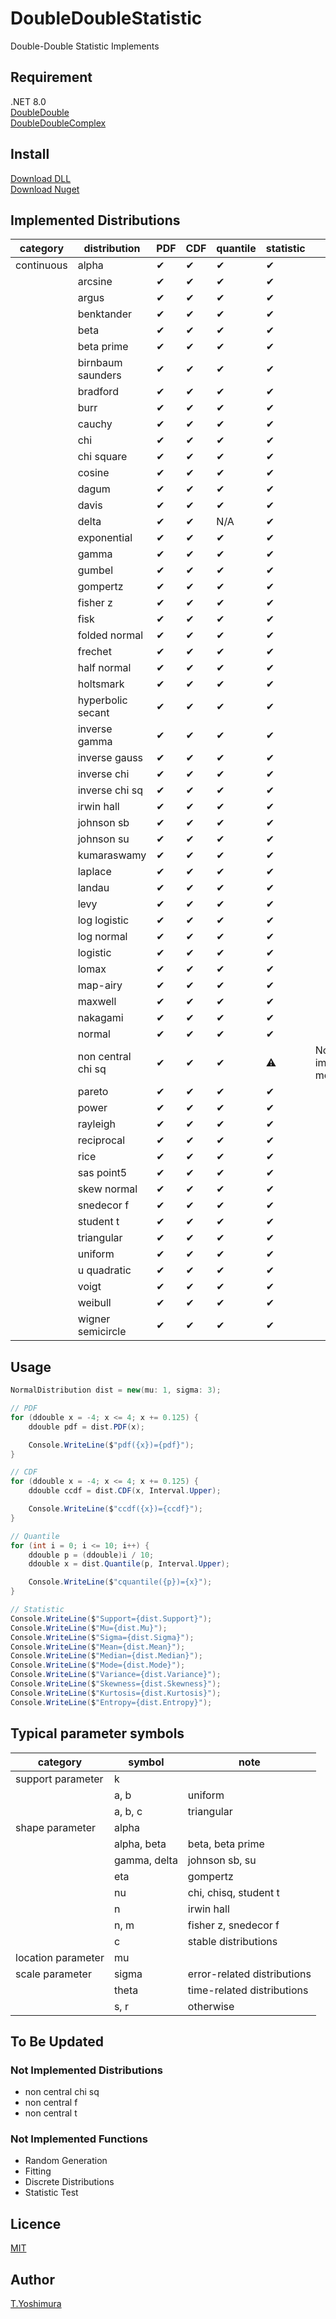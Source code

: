 # DoubleDoubleStatistic
 Double-Double Statistic Implements

## Requirement
.NET 8.0  
[DoubleDouble](https://github.com/tk-yoshimura/DoubleDouble)  
[DoubleDoubleComplex](https://github.com/tk-yoshimura/DoubleDoubleComplex)  

## Install
[Download DLL](https://github.com/tk-yoshimura/DoubleDoubleStatistic/releases)  
[Download Nuget](https://www.nuget.org/packages/tyoshimura.DoubleDouble.Statistic/)  

## Implemented Distributions

| category   | distribution      | PDF      | CDF      | quantile | statistic | note |
| ---------- | ----------------- | -------- | -------- | -------- | --------- | ---- |
| continuous | alpha             | &#x2714; | &#x2714; | &#x2714; | &#x2714;  |      |
|            | arcsine           | &#x2714; | &#x2714; | &#x2714; | &#x2714;  |      |
|            | argus             | &#x2714; | &#x2714; | &#x2714; | &#x2714;  |      |
|            | benktander        | &#x2714; | &#x2714; | &#x2714; | &#x2714;  |      |
|            | beta              | &#x2714; | &#x2714; | &#x2714; | &#x2714;  |      |
|            | beta prime        | &#x2714; | &#x2714; | &#x2714; | &#x2714;  |      |
|            | birnbaum saunders | &#x2714; | &#x2714; | &#x2714; | &#x2714;  |      |
|            | bradford          | &#x2714; | &#x2714; | &#x2714; | &#x2714;  |      |
|            | burr              | &#x2714; | &#x2714; | &#x2714; | &#x2714;  |      |
|            | cauchy            | &#x2714; | &#x2714; | &#x2714; | &#x2714;  |      |
|            | chi               | &#x2714; | &#x2714; | &#x2714; | &#x2714;  |      |
|            | chi square        | &#x2714; | &#x2714; | &#x2714; | &#x2714;  |      |
|            | cosine            | &#x2714; | &#x2714; | &#x2714; | &#x2714;  |      |
|            | dagum             | &#x2714; | &#x2714; | &#x2714; | &#x2714;  |      |
|            | davis             | &#x2714; | &#x2714; | &#x2714; | &#x2714;  |      |
|            | delta             | &#x2714; | &#x2714; | N/A      | &#x2714;  |      |
|            | exponential       | &#x2714; | &#x2714; | &#x2714; | &#x2714;  |      |
|            | gamma             | &#x2714; | &#x2714; | &#x2714; | &#x2714;  |      |
|            | gumbel            | &#x2714; | &#x2714; | &#x2714; | &#x2714;  |      |
|            | gompertz          | &#x2714; | &#x2714; | &#x2714; | &#x2714;  |      |
|            | fisher z          | &#x2714; | &#x2714; | &#x2714; | &#x2714;  |      |
|            | fisk              | &#x2714; | &#x2714; | &#x2714; | &#x2714;  |      |
|            | folded normal     | &#x2714; | &#x2714; | &#x2714; | &#x2714;  |      |
|            | frechet           | &#x2714; | &#x2714; | &#x2714; | &#x2714;  |      |
|            | half normal       | &#x2714; | &#x2714; | &#x2714; | &#x2714;  |      |
|            | holtsmark         | &#x2714; | &#x2714; | &#x2714; | &#x2714;  |      |
|            | hyperbolic secant | &#x2714; | &#x2714; | &#x2714; | &#x2714;  |      |
|            | inverse gamma     | &#x2714; | &#x2714; | &#x2714; | &#x2714;  |      |
|            | inverse gauss     | &#x2714; | &#x2714; | &#x2714; | &#x2714;  |      |
|            | inverse chi       | &#x2714; | &#x2714; | &#x2714; | &#x2714;  |      |
|            | inverse chi sq    | &#x2714; | &#x2714; | &#x2714; | &#x2714;  |      |
|            | irwin hall        | &#x2714; | &#x2714; | &#x2714; | &#x2714;  |      |
|            | johnson sb        | &#x2714; | &#x2714; | &#x2714; | &#x2714;  |      |
|            | johnson su        | &#x2714; | &#x2714; | &#x2714; | &#x2714;  |      |
|            | kumaraswamy       | &#x2714; | &#x2714; | &#x2714; | &#x2714;  |      |
|            | laplace           | &#x2714; | &#x2714; | &#x2714; | &#x2714;  |      |
|            | landau            | &#x2714; | &#x2714; | &#x2714; | &#x2714;  |      |
|            | levy              | &#x2714; | &#x2714; | &#x2714; | &#x2714;  |      |
|            | log logistic      | &#x2714; | &#x2714; | &#x2714; | &#x2714;  |      |
|            | log normal        | &#x2714; | &#x2714; | &#x2714; | &#x2714;  |      |
|            | logistic          | &#x2714; | &#x2714; | &#x2714; | &#x2714;  |      |
|            | lomax             | &#x2714; | &#x2714; | &#x2714; | &#x2714;  |      |
|            | map-airy          | &#x2714; | &#x2714; | &#x2714; | &#x2714;  |      |
|            | maxwell           | &#x2714; | &#x2714; | &#x2714; | &#x2714;  |      |
|            | nakagami          | &#x2714; | &#x2714; | &#x2714; | &#x2714;  |      |
|            | normal            | &#x2714; | &#x2714; | &#x2714; | &#x2714;  |      |
|            | non central chi sq| &#x2714; | &#x2714; | &#x2714; | &#x26A0;  | Not implemented: mode |
|            | pareto            | &#x2714; | &#x2714; | &#x2714; | &#x2714;  |      |
|            | power             | &#x2714; | &#x2714; | &#x2714; | &#x2714;  |      |
|            | rayleigh          | &#x2714; | &#x2714; | &#x2714; | &#x2714;  |      |
|            | reciprocal        | &#x2714; | &#x2714; | &#x2714; | &#x2714;  |      |
|            | rice              | &#x2714; | &#x2714; | &#x2714; | &#x2714;  |      |
|            | sas point5        | &#x2714; | &#x2714; | &#x2714; | &#x2714;  |      |
|            | skew normal       | &#x2714; | &#x2714; | &#x2714; | &#x2714;  |      |
|            | snedecor f        | &#x2714; | &#x2714; | &#x2714; | &#x2714;  |      |
|            | student t         | &#x2714; | &#x2714; | &#x2714; | &#x2714;  |      |
|            | triangular        | &#x2714; | &#x2714; | &#x2714; | &#x2714;  |      |
|            | uniform           | &#x2714; | &#x2714; | &#x2714; | &#x2714;  |      |
|            | u quadratic       | &#x2714; | &#x2714; | &#x2714; | &#x2714;  |      |
|            | voigt             | &#x2714; | &#x2714; | &#x2714; | &#x2714;  |      |
|            | weibull           | &#x2714; | &#x2714; | &#x2714; | &#x2714;  |      |
|            | wigner semicircle | &#x2714; | &#x2714; | &#x2714; | &#x2714;  |      |

## Usage

```cs
NormalDistribution dist = new(mu: 1, sigma: 3);

// PDF
for (ddouble x = -4; x <= 4; x += 0.125) {
    ddouble pdf = dist.PDF(x);

    Console.WriteLine($"pdf({x})={pdf}");
}

// CDF
for (ddouble x = -4; x <= 4; x += 0.125) {
    ddouble ccdf = dist.CDF(x, Interval.Upper);

    Console.WriteLine($"ccdf({x})={ccdf}");
}

// Quantile
for (int i = 0; i <= 10; i++) {
    ddouble p = (ddouble)i / 10;
    ddouble x = dist.Quantile(p, Interval.Upper);

    Console.WriteLine($"cquantile({p})={x}");
}

// Statistic
Console.WriteLine($"Support={dist.Support}");
Console.WriteLine($"Mu={dist.Mu}");
Console.WriteLine($"Sigma={dist.Sigma}");
Console.WriteLine($"Mean={dist.Mean}");
Console.WriteLine($"Median={dist.Median}");
Console.WriteLine($"Mode={dist.Mode}");
Console.WriteLine($"Variance={dist.Variance}");
Console.WriteLine($"Skewness={dist.Skewness}");
Console.WriteLine($"Kurtosis={dist.Kurtosis}");
Console.WriteLine($"Entropy={dist.Entropy}");
```

## Typical parameter symbols
| category            | symbol       | note                        |
| ------------------- | ------------ | --------------------------- |
| support parameter   | k            |                             |
|                     | a, b         | uniform                     |
|                     | a, b, c      | triangular                  |
| shape parameter     | alpha        |                             |
|                     | alpha, beta  | beta, beta prime            |
|                     | gamma, delta | johnson sb, su              |
|                     | eta          | gompertz                    |
|                     | nu           | chi, chisq, student t       |
|                     | n            | irwin hall                  |
|                     | n, m         | fisher z, snedecor f        |
|                     | c            | stable distributions        |
| location  parameter | mu           |                             |
| scale parameter     | sigma        | error-related distributions |
|                     | theta        | time-related distributions  |
|                     | s, r         | otherwise                   |

## To Be Updated

### Not Implemented Distributions

- non central chi sq
- non central f
- non central t

### Not Implemented Functions

- Random Generation
- Fitting
- Discrete Distributions
- Statistic Test

## Licence
[MIT](https://github.com/tk-yoshimura/DoubleDoubleStatistic/blob/main/LICENSE)

## Author

[T.Yoshimura](https://github.com/tk-yoshimura)
